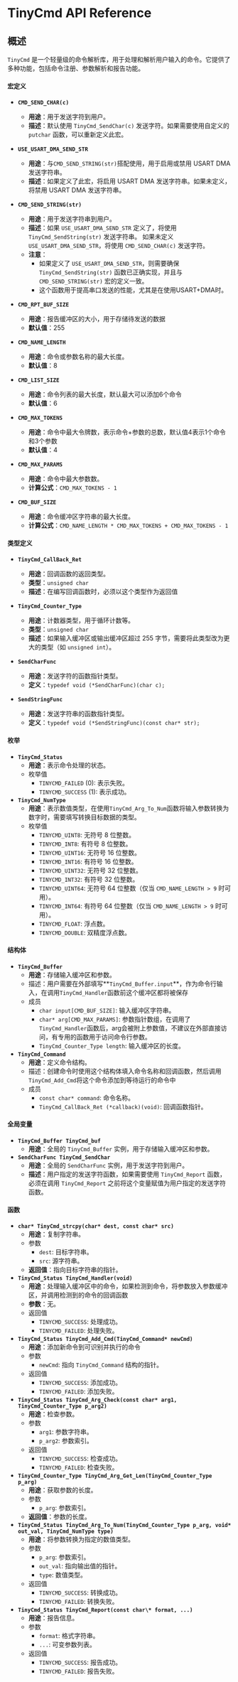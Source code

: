# TinyCmd API Reference



## 概述

`TinyCmd` 是一个轻量级的命令解析库，用于处理和解析用户输入的命令。它提供了多种功能，包括命令注册、参数解析和报告功能。

#### 宏定义

- **`CMD_SEND_CHAR(c)`**
  - **用途**：用于发送字符到用户。
  - **描述**：默认使用 `TinyCmd_SendChar(c)` 发送字符。如果需要使用自定义的 `putchar` 函数，可以重新定义此宏。

- **`USE_USART_DMA_SEND_STR`**
  - **用途**：与`CMD_SEND_STRING(str)`搭配使用，用于启用或禁用 USART DMA 发送字符串。
  - **描述**：如果定义了此宏，将启用 USART DMA 发送字符串。如果未定义，将禁用 USART DMA 发送字符串。

- **`CMD_SEND_STRING(str)`**
  - **用途**：用于发送字符串到用户。
  - **描述**：如果 `USE_USART_DMA_SEND_STR` 定义了，将使用 `TinyCmd_SendString(str)` 发送字符串。 如果未定义 `USE_USART_DMA_SEND_STR`，将使用 `CMD_SEND_CHAR(c)` 发送字符。
  - **注意**：
    - 如果定义了 `USE_USART_DMA_SEND_STR`，则需要确保 `TinyCmd_SendString(str)` 函数已正确实现，并且与 `CMD_SEND_STRING(str)` 宏的定义一致。
    - 这个函数用于提高串口发送的性能，尤其是在使用USART+DMA时。

- **`CMD_RPT_BUF_SIZE`**
  - **用途**：报告缓冲区的大小，用于存储待发送的数据
  - **默认值**：255
- **`CMD_NAME_LENGTH`**
  - **用途**：命令或参数名称的最大长度。
  - **默认值**：8
- **`CMD_LIST_SIZE`**
  - **用途**：命令列表的最大长度，默认最大可以添加6个命令
  - **默认值**：6
- **`CMD_MAX_TOKENS`**
  - **用途**：命令中最大令牌数，表示命令+参数的总数，默认值4表示1个命令和3个参数
  - **默认值**：4
- **`CMD_MAX_PARAMS`**
  - **用途**：命令中最大参数数。
  - **计算公式**：`CMD_MAX_TOKENS - 1`
- **`CMD_BUF_SIZE`**
  - **用途**：命令缓冲区字符串的最大长度。
  - **计算公式**：`CMD_NAME_LENGTH * CMD_MAX_TOKENS + CMD_MAX_TOKENS - 1`

#### 类型定义

- **`TinyCmd_CallBack_Ret`**
  - **用途**：回调函数的返回类型。
  - **类型**：`unsigned char`
  - **描述**：在编写回调函数时，必须以这个类型作为返回值
- **`TinyCmd_Counter_Type`**
  - **用途**：计数器类型，用于循环计数等。
  - **类型**：`unsigned char`
  - **描述**：如果输入缓冲区或输出缓冲区超过 255 字节，需要将此类型改为更大的类型（如 `unsigned int`）。
- **`SendCharFunc`**
  - **用途**：发送字符的函数指针类型。
  - **定义**：`typedef void (*SendCharFunc)(char c);`

- **`SendStringFunc`**
  - **用途**：发送字符串的函数指针类型。
  - **定义**：`typedef void (*SendStringFunc)(const char* str);`

#### 枚举

- **`TinyCmd_Status`**
  - **用途**：表示命令处理的状态。
  - 枚举值
    - `TINYCMD_FAILED` (0): 表示失败。
    - `TINYCMD_SUCCESS` (1): 表示成功。
- **`TinyCmd_NumType`**
  - **用途**：表示数值类型，在使用`TinyCmd_Arg_To_Num`函数将输入参数转换为数字时，需要填写转换目标数据的类型。
  - 枚举值
    - `TINYCMD_UINT8`: 无符号 8 位整数。
    - `TINYCMD_INT8`: 有符号 8 位整数。
    - `TINYCMD_UINT16`: 无符号 16 位整数。
    - `TINYCMD_INT16`: 有符号 16 位整数。
    - `TINYCMD_UINT32`: 无符号 32 位整数。
    - `TINYCMD_INT32`: 有符号 32 位整数。
    - `TINYCMD_UINT64`: 无符号 64 位整数（仅当 `CMD_NAME_LENGTH > 9` 时可用）。
    - `TINYCMD_INT64`: 有符号 64 位整数（仅当 `CMD_NAME_LENGTH > 9` 时可用）。
    - `TINYCMD_FLOAT`: 浮点数。
    - `TINYCMD_DOUBLE`: 双精度浮点数。

#### 结构体

- **`TinyCmd_Buffer`**
  - **用途**：存储输入缓冲区和参数。
  - 描述：用户需要在外部填写**`TinyCmd_Buffer.input`**，作为命令行输入，在调用`TinyCmd_Handler`函数前这个缓冲区都将被保存
  - 成员
    - `char input[CMD_BUF_SIZE]`: 输入缓冲区字符串。
    - `char* arg[CMD_MAX_PARAMS]`: 参数指针数组，在调用了`TinyCmd_Handler`函数后，arg会被附上参数值，不建议在外部直接访问，有专用的函数用于访问命令行参数。
    - `TinyCmd_Counter_Type length`: 输入缓冲区的长度。
- **`TinyCmd_Command`**
  - **用途**：定义命令结构。
  - 描述：创建命令时使用这个结构体填入命令名称和回调函数，然后调用`TinyCmd_Add_Cmd`将这个命令添加到等待运行的命令中
  - 成员
    - `const char* command`: 命令名称。
    - `TinyCmd_CallBack_Ret (*callback)(void)`: 回调函数指针。

#### 全局变量

- **`TinyCmd_Buffer TinyCmd_buf`**
  - **用途**：全局的 `TinyCmd_Buffer` 实例，用于存储输入缓冲区和参数。
- **`SendCharFunc TinyCmd_SendChar`**
  - **用途**：全局的 `SendCharFunc` 实例，用于发送字符到用户。
  - **描述**：用户指定的发送字符函数，如果需要使用 `TinyCmd_Report` 函数，必须在调用 `TinyCmd_Report` 之前将这个变量赋值为用户指定的发送字符函数。

#### 函数

- **`char* TinyCmd_strcpy(char* dest, const char* src)`**
  - **用途**：复制字符串。
  - 参数
    - `dest`: 目标字符串。
    - `src`: 源字符串。
  - **返回值**：指向目标字符串的指针。
- **`TinyCmd_Status TinyCmd_Handler(void)`**
  - **用途**：处理输入缓冲区中的命令，如果检测到命令，将参数放入参数缓冲区，并调用检测到的命令的回调函数
  - **参数**：无。
  - 返回值
    - `TINYCMD_SUCCESS`: 处理成功。
    - `TINYCMD_FAILED`: 处理失败。
- **`TinyCmd_Status TinyCmd_Add_Cmd(TinyCmd_Command* newCmd)`**
  - **用途**：添加新命令到可识别并执行的命令
  - 参数
    - `newCmd`: 指向 `TinyCmd_Command` 结构的指针。
  - 返回值
    - `TINYCMD_SUCCESS`: 添加成功。
    - `TINYCMD_FAILED`: 添加失败。
- **`TinyCmd_Status TinyCmd_Arg_Check(const char* arg1, TinyCmd_Counter_Type p_arg2)`**
  - **用途**：检查参数。
  - 参数
    - `arg1`: 参数字符串。
    - `p_arg2`: 参数索引。
  - 返回值
    - `TINYCMD_SUCCESS`: 检查成功。
    - `TINYCMD_FAILED`: 检查失败。
- **`TinyCmd_Counter_Type TinyCmd_Arg_Get_Len(TinyCmd_Counter_Type p_arg)`**
  - **用途**：获取参数的长度。
  - 参数
    - `p_arg`: 参数索引。
  - **返回值**：参数的长度。
- **`TinyCmd_Status TinyCmd_Arg_To_Num(TinyCmd_Counter_Type p_arg, void* out_val, TinyCmd_NumType type)`**
  - **用途**：将参数转换为指定的数值类型。
  - 参数
    - `p_arg`: 参数索引。
    - `out_val`: 指向输出值的指针。
    - `type`: 数值类型。
  - 返回值
    - `TINYCMD_SUCCESS`: 转换成功。
    - `TINYCMD_FAILED`: 转换失败。
- **`TinyCmd_Status TinyCmd_Report(const char\* format, ...)`**
  - **用途**：报告信息。
  - 参数
    - `format`: 格式字符串。
    - `...`: 可变参数列表。
  - 返回值
    - `TINYCMD_SUCCESS`: 报告成功。
    - `TINYCMD_FAILED`: 报告失败。